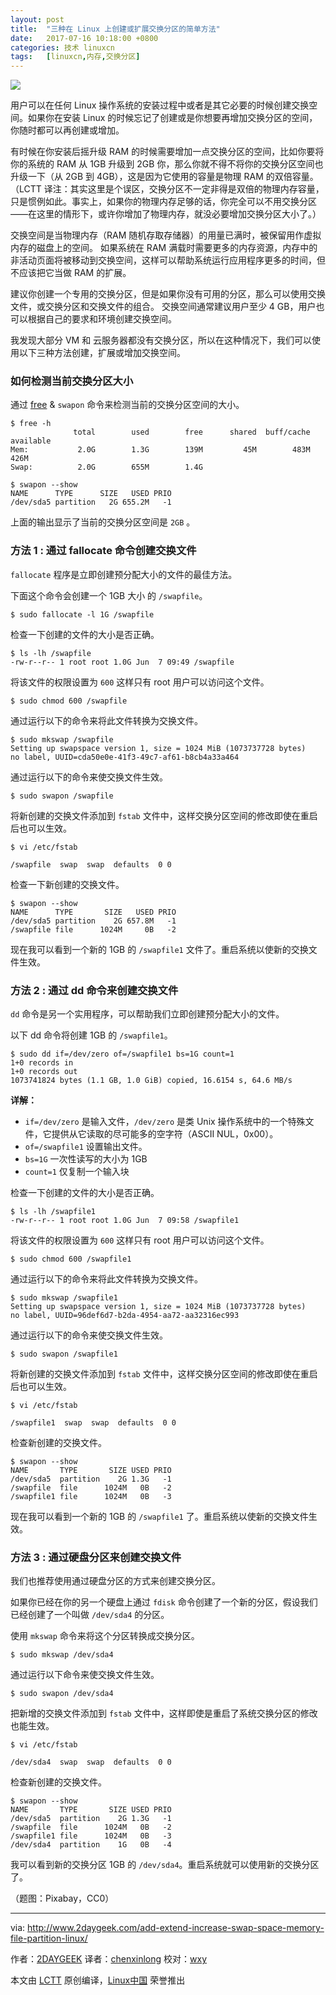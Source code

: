 ```yaml
---
layout: post
title:	"三种在 Linux 上创建或扩展交换分区的简单方法"
date:	2017-07-16 10:18:00 +0800 
categories:	技术 linuxcn 
tags:	[linuxcn,内存,交换分区]
---
```



![](/Asserts/Images//attachment/album/201707/16/101746jyzcscciwlh7lv5d.jpg)


用户可以在任何 Linux 操作系统的安装过程中或者是其它必要的时候创建交换空间。如果你在安装 Linux 的时候忘记了创建或是你想要再增加交换分区的空间，你随时都可以再创建或增加。


有时候在你安装后摇升级 RAM 的时候需要增加一点交换分区的空间，比如你要将你的系统的 RAM 从 1GB 升级到 2GB 你，那么你就不得不将你的交换分区空间也升级一下（从 2GB 到 4GB），这是因为它使用的容量是物理 RAM 的双倍容量。（LCTT 译注：其实这里是个误区，交换分区不一定非得是双倍的物理内存容量，只是惯例如此。事实上，如果你的物理内存足够的话，你完全可以不用交换分区——在这里的情形下，或许你增加了物理内存，就没必要增加交换分区大小了。）


交换空间是当物理内存（RAM 随机存取存储器）的用量已满时，被保留用作虚拟内存的磁盘上的空间。 如果系统在 RAM 满载时需要更多的内存资源，内存中的非活动页面将被移动到交换空间，这样可以帮助系统运行应用程序更多的时间，但不应该把它当做 RAM 的扩展。


建议你创建一个专用的交换分区，但是如果你没有可用的分区，那么可以使用交换文件，或交换分区和交换文件的组合。 交换空间通常建议用户至少 4 GB，用户也可以根据自己的要求和环境创建交换空间。


我发现大部分 VM 和 云服务器都没有交换分区，所以在这种情况下，我们可以使用以下三种方法创建，扩展或增加交换空间。


### 如何检测当前交换分区大小


通过 [free](http://www.2daygeek.com/free-command-to-check-memory-usage-statistics-in-linux/) & `swapon` 命令来检测当前的交换分区空间的大小。 



```
$ free -h
              total        used        free      shared  buff/cache   available
Mem:           2.0G        1.3G        139M         45M        483M        426M
Swap:          2.0G        655M        1.4G

$ swapon --show
NAME      TYPE      SIZE   USED PRIO
/dev/sda5 partition   2G 655.2M   -1

```

上面的输出显示了当前的交换分区空间是 `2GB` 。


### 方法 1 : 通过 fallocate 命令创建交换文件


`fallocate` 程序是立即创建预分配大小的文件的最佳方法。


下面这个命令会创建一个 1GB 大小 的 `/swapfile`。



```
$ sudo fallocate -l 1G /swapfile

```

检查一下创建的文件的大小是否正确。



```
$ ls -lh /swapfile
-rw-r--r-- 1 root root 1.0G Jun  7 09:49 /swapfile

```

将该文件的权限设置为 `600` 这样只有 root 用户可以访问这个文件。



```
$ sudo chmod 600 /swapfile

```

通过运行以下的命令来将此文件转换为交换文件。



```
$ sudo mkswap /swapfile
Setting up swapspace version 1, size = 1024 MiB (1073737728 bytes)
no label, UUID=cda50e0e-41f3-49c7-af61-b8cb4a33a464

```

通过运行以下的命令来使交换文件生效。



```
$ sudo swapon /swapfile

```

将新创建的交换文件添加到 `fstab` 文件中，这样交换分区空间的修改即使在重启后也可以生效。



```
$ vi /etc/fstab

/swapfile  swap  swap  defaults  0 0

```

检查一下新创建的交换文件。



```
$ swapon --show
NAME      TYPE       SIZE   USED PRIO
/dev/sda5 partition    2G 657.8M   -1
/swapfile file      1024M     0B   -2

```

现在我可以看到一个新的 1GB 的 `/swapfile1` 文件了。重启系统以使新的交换文件生效。


### 方法 2 : 通过 dd 命令来创建交换文件


`dd` 命令是另一个实用程序，可以帮助我们立即创建预分配大小的文件。


以下 dd 命令将创建 1GB 的 `/swapfile1`。



```
$ sudo dd if=/dev/zero of=/swapfile1 bs=1G count=1
1+0 records in
1+0 records out
1073741824 bytes (1.1 GB, 1.0 GiB) copied, 16.6154 s, 64.6 MB/s

```

**详解：**


* `if=/dev/zero` 是输入文件，`/dev/zero` 是类 Unix 操作系统中的一个特殊文件，它提供从它读取的尽可能多的空字符（ASCII NUL，0x00）。
* `of=/swapfile1` 设置输出文件。
* `bs=1G` 一次性读写的大小为 1GB
* `count=1` 仅复制一个输入块


检查一下创建的文件的大小是否正确。



```
$ ls -lh /swapfile1
-rw-r--r-- 1 root root 1.0G Jun  7 09:58 /swapfile1

```

将该文件的权限设置为 `600` 这样只有 root 用户可以访问这个文件。



```
$ sudo chmod 600 /swapfile1

```

通过运行以下的命令来将此文件转换为交换文件。



```
$ sudo mkswap /swapfile1
Setting up swapspace version 1, size = 1024 MiB (1073737728 bytes)
no label, UUID=96def6d7-b2da-4954-aa72-aa32316ec993

```

通过运行以下的命令来使交换文件生效。



```
$ sudo swapon /swapfile1

```

将新创建的交换文件添加到 `fstab` 文件中，这样交换分区空间的修改即使在重启后也可以生效。



```
$ vi /etc/fstab

/swapfile1  swap  swap  defaults  0 0

```

检查新创建的交换文件。



```
$ swapon --show
NAME       TYPE       SIZE USED PRIO
/dev/sda5  partition    2G 1.3G   -1
/swapfile  file      1024M   0B   -2
/swapfile1 file      1024M   0B   -3

```

现在我可以看到一个新的 1GB 的 `/swapfile1` 了。重启系统以使新的交换文件生效。


### 方法 3 : 通过硬盘分区来创建交换文件


我们也推荐使用通过硬盘分区的方式来创建交换分区。


如果你已经在你的另一个硬盘上通过 `fdisk` 命令创建了一个新的分区，假设我们已经创建了一个叫做 `/dev/sda4` 的分区。


使用 `mkswap` 命令来将这个分区转换成交换分区。



```
$ sudo mkswap /dev/sda4

```

通过运行以下命令来使交换文件生效。



```
$ sudo swapon /dev/sda4

```

把新增的交换文件添加到 `fstab` 文件中，这样即使是重启了系统交换分区的修改也能生效。



```
$ vi /etc/fstab

/dev/sda4  swap  swap  defaults  0 0

```

检查新创建的交换文件。



```
$ swapon --show
NAME       TYPE       SIZE USED PRIO
/dev/sda5  partition    2G 1.3G   -1
/swapfile  file      1024M   0B   -2
/swapfile1 file      1024M   0B   -3
/dev/sda4  partition    1G   0B   -4

```

我可以看到新的交换分区 1GB 的 `/dev/sda4`。重启系统就可以使用新的交换分区了。


（题图：Pixabay，CC0）




---


via: <http://www.2daygeek.com/add-extend-increase-swap-space-memory-file-partition-linux/>


作者：[2DAYGEEK](http://www.2daygeek.com/author/2daygeek/) 译者：[chenxinlong](https://github.com/chenxinlong) 校对：[wxy](https://github.com/wxy)


本文由 [LCTT](https://github.com/LCTT/TranslateProject) 原创编译，[Linux中国](https://linux.cn/) 荣誉推出
